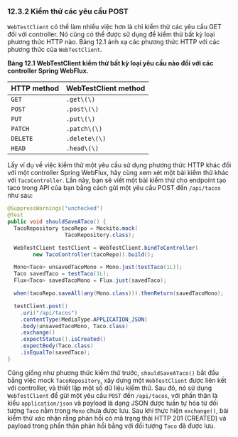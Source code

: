 ### 12.3.2 Kiểm thử các yêu cầu POST

`WebTestClient` có thể làm nhiều việc hơn là chỉ kiểm thử các yêu cầu GET đối với controller. Nó cũng có thể được sử dụng để kiểm thử bất kỳ loại phương thức HTTP nào. Bảng 12.1 ánh xạ các phương thức HTTP với các phương thức của `WebTestClient`.

**Bảng 12.1 WebTestClient kiểm thử bất kỳ loại yêu cầu nào đối với các controller Spring WebFlux.**

| HTTP method | WebTestClient method |
| :--- | :--- |
| `GET` | `.get\(\)` |
| `POST` | `.post\(\)` |
| `PUT` | `.put\(\)` |
| `PATCH` | `.patch\(\)` |
| `DELETE` | `.delete\(\)` |
| `HEAD` | `.head\(\)` |

Lấy ví dụ về việc kiểm thử một yêu cầu sử dụng phương thức HTTP khác đối với một controller Spring WebFlux, hãy cùng xem xét một bài kiểm thử khác với `TacoController`. Lần này, bạn sẽ viết một bài kiểm thử cho endpoint tạo taco trong API của bạn bằng cách gửi một yêu cầu POST đến `/api/tacos` như sau:

```java
@SuppressWarnings("unchecked")
@Test
public void shouldSaveATaco() {
  TacoRepository tacoRepo = Mockito.mock(
                  TacoRepository.class);

  WebTestClient testClient = WebTestClient.bindToController(
        new TacoController(tacoRepo)).build();

  Mono<Taco> unsavedTacoMono = Mono.just(testTaco(1L));
  Taco savedTaco = testTaco(1L);
  Flux<Taco> savedTacoMono = Flux.just(savedTaco);

  when(tacoRepo.saveAll(any(Mono.class))).thenReturn(savedTacoMono);

  testClient.post()
    .uri("/api/tacos")
    .contentType(MediaType.APPLICATION_JSON)
    .body(unsavedTacoMono, Taco.class)
    .exchange()
    .expectStatus().isCreated()
    .expectBody(Taco.class)
    .isEqualTo(savedTaco);
}
```

Cũng giống như phương thức kiểm thử trước, `shouldSaveATaco()` bắt đầu bằng việc mock `TacoRepository`, xây dựng một `WebTestClient` được liên kết với controller, và thiết lập một số dữ liệu kiểm thử. Sau đó, nó sử dụng `WebTestClient` để gửi một yêu cầu `POST` đến `/api/tacos`, với phần thân là kiểu `application/json` và payload là dạng JSON được tuần tự hóa từ đối tượng `Taco` nằm trong `Mono` chưa được lưu. Sau khi thực hiện `exchange()`, bài kiểm thử xác nhận rằng phản hồi có mã trạng thái HTTP 201 (CREATED) và payload trong phần thân phản hồi bằng với đối tượng `Taco` đã được lưu.
